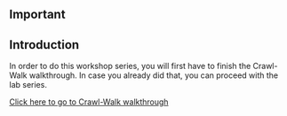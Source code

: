 ## Important

## Introduction
In order to do this workshop series, you will first have to finish the Crawl-Walk walkthrough.
In case you already did that, you can proceed with the lab series.

[Click here to go to Crawl-Walk walkthrough](https://oracle.github.io/learning-library/solutions-library/infrastructure-automation/thunder/workshop/index.html?lab=lab-4-crawl-walk)
